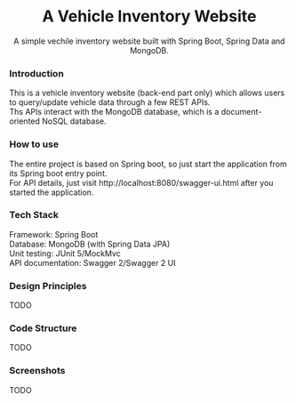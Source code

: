   <h1 align="center">A Vehicle Inventory Website</h1>

  <p align="center">
    A simple vechile inventory website built with Spring Boot, Spring Data and MongoDB.

### Introduction
 This is a vehicle inventory website (back-end part only) which allows users to query/update vehicle data through a few REST APIs.  
 Ths APIs interact with the MongoDB database, which is a document-oriented NoSQL database. 


### How to use
  The entire project is based on Spring boot, so just start the application from its Spring boot entry point.  
  For API details, just visit http://localhost:8080/swagger-ui.html after you started the application.

### Tech Stack

  Framework: Spring Boot  
  Database: MongoDB (with Spring Data JPA)  
  Unit testing: JUnit 5/MockMvc  
  API documentation: Swagger 2/Swagger 2 UI  

### Design Principles
  TODO

### Code Structure
  TODO

### Screenshots 
  TODO